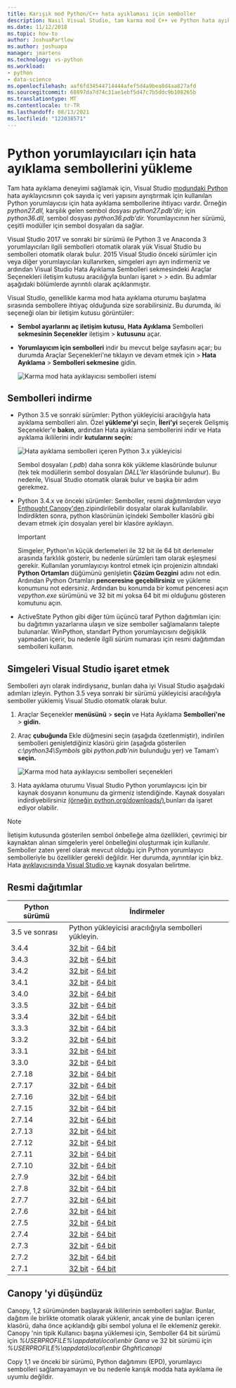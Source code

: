 ```yaml
---
title: Karışık mod Python/C++ hata ayıklaması için semboller
description: Nasıl Visual Studio, tam karma mod C++ ve Python hata ayıklaması için sembolleri yükleme olanağı sağlar.
ms.date: 11/12/2018
ms.topic: how-to
author: JoshuaPartlow
ms.author: joshuapa
manager: jmartens
ms.technology: vs-python
ms.workload:
- python
- data-science
ms.openlocfilehash: aaf6fd34544714444afef5d4a9bea8d4aa827afd
ms.sourcegitcommit: 68897da7d74c31ae1ebf5d47c7b5ddc9b108265b
ms.translationtype: MT
ms.contentlocale: tr-TR
ms.lasthandoff: 08/13/2021
ms.locfileid: "122038571"
---
```

# <a name="install-debugging-symbols-for-python-interpreters"></a>Python yorumlayıcıları için hata ayıklama sembollerini yükleme

Tam hata ayıklama deneyimi sağlamak için, Visual Studio [modundaki Python](debugging-mixed-mode-c-cpp-python-in-visual-studio.md) hata ayıklayıcısının çok sayıda iç veri yapısını ayrıştırmak için kullanılan Python yorumlayıcısı için hata ayıklama sembollerine ihtiyacı vardır. Örneğin *python27.dll,* karşılık gelen sembol dosyası *python27.pdb'dir;* için *python36.dll,* sembol dosyası *python36.pdb'dir.* Yorumlayıcının her sürümü, çeşitli modüller için sembol dosyaları da sağlar.

Visual Studio 2017 ve sonraki bir sürümü ile Python 3 ve Anaconda 3 yorumlayıcıları ilgili sembolleri otomatik olarak yük Visual Studio bu sembolleri otomatik olarak bulur. 2015 Visual Studio önceki sürümler için veya diğer yorumlayıcıları kullanırken, simgeleri ayrı ayrı indirmeniz ve ardından Visual Studio Hata Ayıklama Sembolleri sekmesindeki Araçlar Seçenekleri iletişim kutusu aracılığıyla bunları işaret  >     >   edin. Bu adımlar aşağıdaki bölümlerde ayrıntılı olarak açıklanmıştır.

Visual Studio, genellikle karma mod hata ayıklama oturumu başlatma sırasında sembollere ihtiyaç olduğunda size sorabilirsiniz. Bu durumda, iki seçeneği olan bir iletişim kutusu görüntüler:

- **Sembol ayarlarını aç iletişim kutusu,** **Hata Ayıklama** Sembolleri **sekmesinin Seçenekler** iletişim  >  **kutusunu** açar.
- **Yorumlayıcım için sembolleri** indir bu mevcut belge sayfasını açar; bu durumda Araçlar Seçenekleri'ne tıklayın ve devam etmek için  >   **Hata Ayıklama**  >  **Sembolleri sekmesine** gidin.

    ![Karma mod hata ayıklayıcısı sembolleri istemi](media/mixed-mode-debugging-symbols-required.png)

## <a name="download-symbols"></a>Sembolleri indirme

- Python 3.5 ve sonraki sürümler: Python yükleyicisi aracılığıyla hata ayıklama sembolleri alın. Özel **yükleme'yi** seçin, **İleri'yi** seçerek Gelişmiş  Seçenekler'e **bakın,** ardından Hata ayıklama sembollerini indir ve Hata ayıklama ikililerini indir **kutularını seçin:**

    ![Hata ayıklama sembolleri içeren Python 3.x yükleyicisi](media/mixed-mode-debugging-symbols-installer35.png)

    Sembol dosyaları (*.pdb*) daha sonra kök yükleme klasöründe bulunur (tek tek modüllerin sembol dosyaları *DALL'ler* klasöründe bulunur). Bu nedenle, Visual Studio otomatik olarak bulur ve başka bir adım gerekmez.

- Python 3.4.x ve önceki sürümler: Semboller, resmi *dağıtımlardan veya* [Enthought Canopy'den](#enthought-canopy).zipindirilebilir dosyalar olarak kullanılabilir. [](#official-distributions) İndirdikten sonra, python klasörünün içindeki Semboller klasörü gibi devam etmek *için* dosyaları yerel bir klasöre ayıklayın.

    > [!Important]
    > Simgeler, Python'ın küçük derlemeleri ile 32 bit ile 64 bit derlemeler arasında farklılık gösterir, bu nedenle sürümleri tam olarak eşleşmesi gerekir. Kullanılan yorumlayıcıyı kontrol etmek için projenizin altındaki **Python Ortamları**  düğümünü genişletin **Çözüm Gezgini** adını not edin. Ardından Python Ortamları **penceresine geçebilirsiniz**  ve yükleme konumunu not edersiniz. Ardından bu konumda bir komut penceresi açın *vepython.exe* sürümünü ve 32 bit mi yoksa 64 bit mi olduğunu gösteren komutunu açın.

- ActiveState Python gibi diğer tüm üçüncü taraf Python dağıtımları için: bu dağıtımın yazarlarına ulaşın ve size semboller sağlamalarını talepte bulunanlar. WinPython, standart Python yorumlayıcısını değişiklik yapmadan içerir, bu nedenle ilgili sürüm numarası için resmi dağıtımdan sembolleri kullanın.

## <a name="point-visual-studio-to-the-symbols"></a>Simgeleri Visual Studio işaret etmek

Sembolleri ayrı olarak indirdiysanız, bunları daha iyi Visual Studio aşağıdaki adımları izleyin. Python 3.5 veya sonraki bir sürümü yükleyicisi aracılığıyla semboller yüklemiş Visual Studio otomatik olarak bulur.

1. Araçlar Seçenekler **menüsünü**  >  **seçin** ve Hata Ayıklama **Sembolleri'ne**  >  **gidin.**

1. Araç **çubuğunda** Ekle düğmesini seçin (aşağıda özetlenmiştir), indirilen sembolleri genişletdiğiniz klasörü girin (aşağıda gösterilen *c:\python34\Symbols* gibi *python.pdb'nin* bulunduğu yer) ve Tamam'ı **seçin.**

    ![Karma mod hata ayıklayıcısı sembolleri seçenekleri](media/mixed-mode-debugging-symbols.png)

1. Hata ayıklama oturumu Visual Studio Python yorumlayıcısı için bir kaynak dosyanın konumunu da girmeniz istendiğinde. Kaynak dosyaları indirdiyebilirsiniz [(örneğin python.org/downloads/),](https://www.python.org/downloads/)bunları da işaret ediyor olabilir.

> [!Note]
> İletişim kutusunda gösterilen sembol önbelleğe alma özellikleri, çevrimiçi bir kaynaktan alınan simgelerin yerel önbelleğini oluşturmak için kullanılır. Semboller zaten yerel olarak mevcut olduğu için Python yorumlayıcı sembolleriyle bu özellikler gerekli değildir. Her durumda, ayrıntılar için bkz. Hata [ayıklayıcısında Visual Studio ve](../debugger/specify-symbol-dot-pdb-and-source-files-in-the-visual-studio-debugger.md) kaynak dosyaları belirtme.

## <a name="official-distributions"></a>Resmi dağıtımlar

| Python sürümü | İndirmeler |
| --- | --- |
| 3.5 ve sonrası | Python yükleyicisi aracılığıyla sembolleri yükleyin. |
| 3.4.4 | [32 bit](https://www.python.org/ftp/python/3.4.4/python-3.4.4-pdb.zip)  -  [64 bit](https://www.python.org/ftp/python/3.4.4/python-3.4.4.amd64-pdb.zip) |
| 3.4.3 | [32 bit](https://www.python.org/ftp/python/3.4.3/python-3.4.3-pdb.zip)  -  [64 bit](https://www.python.org/ftp/python/3.4.3/python-3.4.3.amd64-pdb.zip) |
| 3.4.2 | [32 bit](https://www.python.org/ftp/python/3.4.2/python-3.4.2-pdb.zip)  -  [64 bit](https://www.python.org/ftp/python/3.4.2/python-3.4.2.amd64-pdb.zip) |
| 3.4.1 | [32 bit](https://www.python.org/ftp/python/3.4.1/python-3.4.1-pdb.zip)  -  [64 bit](https://www.python.org/ftp/python/3.4.1/python-3.4.1.amd64-pdb.zip) |
| 3.4.0 | [32 bit](https://www.python.org/ftp/python/3.4.0/python-3.4.0-pdb.zip)  -  [64 bit](https://www.python.org/ftp/python/3.4.0/python-3.4.0.amd64-pdb.zip) |
| 3.3.5 | [32 bit](https://www.python.org/ftp/python/3.3.5/python-3.3.5-pdb.zip)  -  [64 bit](https://www.python.org/ftp/python/3.3.5/python-3.3.5.amd64-pdb.zip) |
| 3.3.4 | [32 bit](https://www.python.org/ftp/python/3.3.4/python-3.3.4-pdb.zip)  -  [64 bit](https://www.python.org/ftp/python/3.3.4/python-3.3.4.amd64-pdb.zip) |
| 3.3.3 | [32 bit](https://www.python.org/ftp/python/3.3.3/python-3.3.3-pdb.zip)  -  [64 bit](https://www.python.org/ftp/python/3.3.3/python-3.3.3.amd64-pdb.zip) |
| 3.3.2 | [32 bit](https://www.python.org/ftp/python/3.3.2/python-3.3.2-pdb.zip)  -  [64 bit](https://www.python.org/ftp/python/3.3.2/python-3.3.2.amd64-pdb.zip) |
| 3.3.1 | [32 bit](https://www.python.org/ftp/python/3.3.1/python-3.3.1-pdb.zip)  -  [64 bit](https://www.python.org/ftp/python/3.3.1/python-3.3.1.amd64-pdb.zip) |
| 3.3.0 | [32 bit](https://www.python.org/ftp/python/3.3.0/python-3.3.0-pdb.zip)  -  [64 bit](https://www.python.org/ftp/python/3.3.0/python-3.3.0.amd64-pdb.zip) |
| 2.7.18 | [32 bit](https://www.python.org/ftp/python/2.7.18/python-2.7.18-pdb.zip)  -  [64 bit](https://www.python.org/ftp/python/2.7.18/python-2.7.18.amd64-pdb.zip) |
| 2.7.17 | [32 bit](https://www.python.org/ftp/python/2.7.17/python-2.7.17-pdb.zip)  -  [64 bit](https://www.python.org/ftp/python/2.7.17/python-2.7.17.amd64-pdb.zip) |
| 2.7.16 | [32 bit](https://www.python.org/ftp/python/2.7.16/python-2.7.16-pdb.zip)  -  [64 bit](https://www.python.org/ftp/python/2.7.16/python-2.7.16.amd64-pdb.zip) |
| 2.7.15 | [32 bit](https://www.python.org/ftp/python/2.7.15/python-2.7.15-pdb.zip)  -  [64 bit](https://www.python.org/ftp/python/2.7.15/python-2.7.15.amd64-pdb.zip) |
| 2.7.14 | [32 bit](https://www.python.org/ftp/python/2.7.14/python-2.7.14-pdb.zip)  -  [64 bit](https://www.python.org/ftp/python/2.7.14/python-2.7.14.amd64-pdb.zip) |
| 2.7.13 | [32 bit](https://www.python.org/ftp/python/2.7.13/python-2.7.13-pdb.zip)  -  [64 bit](https://www.python.org/ftp/python/2.7.13/python-2.7.13.amd64-pdb.zip) |
| 2.7.12 | [32 bit](https://www.python.org/ftp/python/2.7.12/python-2.7.12-pdb.zip)  -  [64 bit](https://www.python.org/ftp/python/2.7.12/python-2.7.12.amd64-pdb.zip) |
| 2.7.11 | [32 bit](https://www.python.org/ftp/python/2.7.11/python-2.7.11-pdb.zip)  -  [64 bit](https://www.python.org/ftp/python/2.7.11/python-2.7.11.amd64-pdb.zip) |
| 2.7.10 | [32 bit](https://www.python.org/ftp/python/2.7.10/python-2.7.10-pdb.zip)  -  [64 bit](https://www.python.org/ftp/python/2.7.10/python-2.7.10.amd64-pdb.zip) |
| 2.7.9 | [32 bit](https://www.python.org/ftp/python/2.7.9/python-2.7.9-pdb.zip)  -  [64 bit](https://www.python.org/ftp/python/2.7.9/python-2.7.9.amd64-pdb.zip) |
| 2.7.8 | [32 bit](https://www.python.org/ftp/python/2.7.8/python-2.7.8-pdb.zip)  -  [64 bit](https://www.python.org/ftp/python/2.7.8/python-2.7.8.amd64-pdb.zip) |
| 2.7.7 | [32 bit](https://www.python.org/ftp/python/2.7.7/python-2.7.7-pdb.zip)  -  [64 bit](https://www.python.org/ftp/python/2.7.7/python-2.7.7.amd64-pdb.zip) |
| 2.7.6 | [32 bit](https://www.python.org/ftp/python/2.7.6/python-2.7.6-pdb.zip)  -  [64 bit](https://www.python.org/ftp/python/2.7.6/python-2.7.6.amd64-pdb.zip) |
| 2.7.5 | [32 bit](https://www.python.org/ftp/python/2.7.5/python-2.7.5-pdb.zip)  -  [64 bit](https://www.python.org/ftp/python/2.7.5/python-2.7.5.amd64-pdb.zip) |
| 2.7.4 | [32 bit](https://www.python.org/ftp/python/2.7.4/python-2.7.4-pdb.zip)  -  [64 bit](https://www.python.org/ftp/python/2.7.4/python-2.7.4.amd64-pdb.zip) |
| 2.7.3 | [32 bit](https://www.python.org/ftp/python/2.7.3/python-2.7.3-pdb.zip)  -  [64 bit](https://www.python.org/ftp/python/2.7.3/python-2.7.3.amd64-pdb.zip) |
| 2.7.2 | [32 bit](https://www.python.org/ftp/python/2.7.2/python-2.7.2-pdb.zip)  -  [64 bit](https://www.python.org/ftp/python/2.7.2/python-2.7.2.amd64-pdb.zip) |
| 2.7.1 | [32 bit](https://www.python.org/ftp/python/2.7.1/python-2.7.1-pdb.zip)  -  [64 bit](https://www.python.org/ftp/python/2.7.1/python-2.7.1.amd64-pdb.zip) |

## <a name="enthought-canopy"></a>Canopy 'yi düşündüz

Canopy, 1,2 sürümünden başlayarak ikililerinin sembolleri sağlar. Bunlar, dağıtım ile birlikte otomatik olarak yüklenir, ancak yine de bunları içeren klasörü, daha önce açıklandığı gibi sembol yoluna el ile eklemeniz gerekir. Canopy 'nin tipik Kullanıcı başına yüklemesi için, Semboller 64 bit sürümü için *%USERPROFILE%\appdata\local\enbir Gana* ve 32 bit sürümü için *%USERPROFILE%\appdata\local\enbir Ghght\canopi*

Copy 1,1 ve önceki bir sürümü, Python dağıtımını (EPD), yorumlayıcı sembolleri sağlamayamayın ve bu nedenle karışık modda hata ayıklama ile uyumlu değildir.
